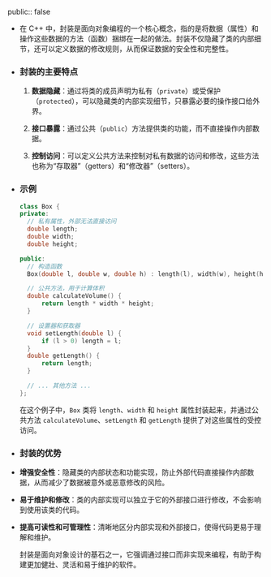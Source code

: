 public:: false

- 在 C++ 中，封装是面向对象编程的一个核心概念，指的是将数据（属性）和操作这些数据的方法（函数）捆绑在一起的做法。封装不仅隐藏了类的内部细节，还可以定义数据的修改规则，从而保证数据的安全性和完整性。
- ### 封装的主要特点
  
  1. **数据隐藏**：通过将类的成员声明为私有（`private`）或受保护（`protected`），可以隐藏类的内部实现细节，只暴露必要的操作接口给外界。
  
  2. **接口暴露**：通过公共（`public`）方法提供类的功能，而不直接操作内部数据。
  
  3. **控制访问**：可以定义公共方法来控制对私有数据的访问和修改，这些方法也称为“存取器”（getters）和“修改器”（setters）。
- ### 示例
  
  ```cpp
  class Box {
  private:
    // 私有属性，外部无法直接访问
    double length;
    double width;
    double height;
  
  public:
    // 构造函数
    Box(double l, double w, double h) : length(l), width(w), height(h) {}
  
    // 公共方法，用于计算体积
    double calculateVolume() {
        return length * width * height;
    }
  
    // 设置器和获取器
    void setLength(double l) {
        if (l > 0) length = l;
    }
    double getLength() {
        return length;
    }
  
    // ... 其他方法 ...
  };
  ```
  
  在这个例子中，`Box` 类将 `length`、`width` 和 `height` 属性封装起来，并通过公共方法 `calculateVolume`、`setLength` 和 `getLength` 提供了对这些属性的受控访问。
- ### 封装的优势
- **增强安全性**：隐藏类的内部状态和功能实现，防止外部代码直接操作内部数据，从而减少了数据被意外或恶意修改的风险。
- **易于维护和修改**：类的内部实现可以独立于它的外部接口进行修改，不会影响到使用该类的代码。
- **提高可读性和可管理性**：清晰地区分内部实现和外部接口，使得代码更易于理解和维护。
  
  封装是面向对象设计的基石之一，它强调通过接口而非实现来编程，有助于构建更加健壯、灵活和易于维护的软件。
